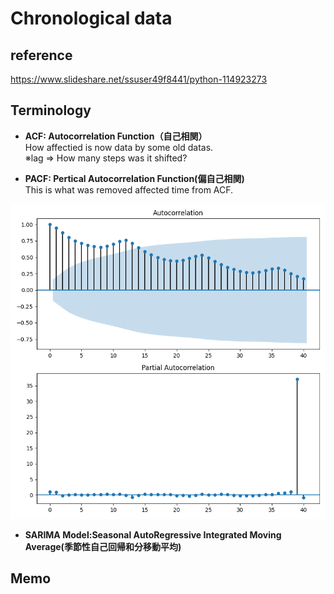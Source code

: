 # Chronological data

## reference
https://www.slideshare.net/ssuser49f8441/python-114923273

## Terminology
- **ACF: Autocorrelation Function（自己相関）**<br>
How affectied is now data by some old datas.<br>
※lag => How many steps was it shifted?

- **PACF: Pertical Autocorrelation Function(偏自己相関)**<br>
This is what was removed affected time from ACF.

![acf_pacf_graph](./output/acf_pacf_graph.png)

- **SARIMA Model:Seasonal AutoRegressive Integrated Moving Average(季節性自己回帰和分移動平均)**

## Memo
